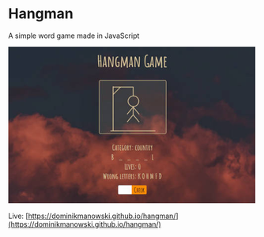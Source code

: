 # Hangman
A simple word game made in JavaScript

![Hangman screenshot](hangman.jpg)

Live: [https://dominikmanowski.github.io/hangman/](https://dominikmanowski.github.io/hangman/)



